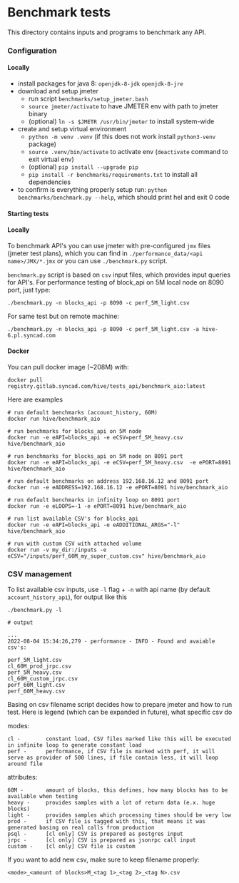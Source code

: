 # Benchmark tests

This directory contains inputs and programs to benchmark any API.

### Configuration

#### Locally

- install packages for java 8: `openjdk-8-jdk` `openjdk-8-jre`
- download and setup jmeter
  - run script `benchmarks/setup_jmeter.bash`
  - `source jmeter/activate` to have JMETER env with path to jmeter binary
  - (optional) `ln -s $JMETR /usr/bin/jmeter` to install system-wide
- create and setup virtual environment
  - `python -m venv .venv` (if this does not work install `python3-venv` package)
  - `source .venv/bin/activate` to activate env (`deactivate` command to exit virtual env)
  - (optional) `pip install --upgrade pip`
  - `pip install -r benchmarks/requirements.txt` to install all dependencies
- to confirm is everything properly setup run: `python benchmarks/benchmark.py --help`, which should print hel and exit 0 code


#### Starting tests

#### Locally


To benchmark API's you can use jmeter with pre-configured `jmx` files (jmeter test plans), which you can find in `./performance_data/<api name>/JMX/*.jmx` or you can use `./benchmark.py` script.

`benchmark.py` script is based on `csv` input files, which provides input queries for API's. For performance testing of block_api on 5M local node on 8090 port, just type:


```
./benchmark.py -n blocks_api -p 8090 -c perf_5M_light.csv
```

For same test but on remote machine:

```
./benchmark.py -n blocks_api -p 8090 -c perf_5M_light.csv -a hive-6.pl.syncad.com
```

#### Docker

You can pull docker image (~208M) with:

```
docker pull registry.gitlab.syncad.com/hive/tests_api/benchmark_aio:latest
```

Here are examples

```
# run default benchmarks (account_history, 60M)
docker run hive/benchmark_aio

# run benchmarks for blocks_api on 5M node
docker run -e eAPI=blocks_api -e eCSV=perf_5M_heavy.csv  hive/benchmark_aio

# run benchmarks for blocks_api on 5M node on 8091 port
docker run -e eAPI=blocks_api -e eCSV=perf_5M_heavy.csv  -e ePORT=8091 hive/benchmark_aio

# run default benchmarks on address 192.168.16.12 and 8091 port
docker run -e eADDRESS=192.168.16.12 -e ePORT=8091 hive/benchmark_aio

# run default benchmarks in infinity loop on 8091 port
docker run -e eLOOPS=-1 -e ePORT=8091 hive/benchmark_aio

# run list available CSV's for blocks_api
docker run -e eAPI=blocks_api -e eADDITIONAL_ARGS="-l" hive/benchmark_aio

# run with custom CSV with attached volume
docker run -v my_dir:/inputs -e eCSV="/inputs/perf_60M_my_super_custom.csv" hive/benchmark_aio
```

### CSV management

To list available csv inputs, use `-l` flag + `-n` with api name (by default `account_history_api`), for output like this

```
./benchmark.py -l

# output

...
2022-08-04 15:34:26,279 - performance - INFO - Found and avaiable csv's:

perf_5M_light.csv
cl_60M_prod_jrpc.csv
perf_5M_heavy.csv
cl_60M_custom_jrpc.csv
perf_60M_light.csv
perf_60M_heavy.csv

```

Basing on csv filename script decides how to prepare jmeter and how to run test. Here is legend (which can be expanded in future), what specific csv do

modes:

    cl -        constant load, CSV files marked like this will be executed in infinite loop to generate constant load
    perf -      performance, if CSV file is marked with perf, it will serve as provider of 500 lines, if file contain less, it will loop around file

attributes:

    60M -       amount of blocks, this defines, how many blocks has to be available when testing
    heavy -     provides samples with a lot of return data (e.x. huge blocks)
    light -     provides samples which processing times should be very low
    prod -      if CSV file is tagged with this, that means it was generated basing on real calls from production
    psql -      [cl only] CSV is prepared as postgres input
    jrpc -      [cl only] CSV is prepared as jsonrpc call input
    custom -    [cl only] CSV file is custom


If you want to add new csv, make sure to keep filename properly:

```
<mode>_<amount of blocks>M_<tag 1>_<tag 2>_<tag N>.csv
```
